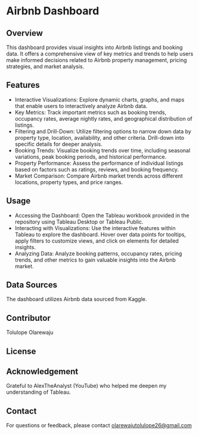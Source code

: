 # Airbnb Dashboard 

## Overview
This dashboard provides visual insights into Airbnb listings and booking data. It offers a comprehensive view of key metrics and trends to help users make informed decisions related to Airbnb property management, pricing strategies, and market analysis.

## Features
+ Interactive Visualizations: Explore dynamic charts, graphs, and maps that enable users to interactively analyze Airbnb data.
+ Key Metrics: Track important metrics such as booking trends, occupancy rates, average nightly rates, and geographical distribution of listings.
+ Filtering and Drill-Down: Utilize filtering options to narrow down data by property type, location, availability, and other criteria. Drill-down into specific details for deeper analysis.
+ Booking Trends: Visualize booking trends over time, including seasonal variations, peak booking periods, and historical performance.
+ Property Performance: Assess the performance of individual listings based on factors such as ratings, reviews, and booking frequency.
+ Market Comparison: Compare Airbnb market trends across different locations, property types, and price ranges.

## Usage
+ Accessing the Dashboard: Open the Tableau workbook provided in the repository using Tableau Desktop or Tableau Public.
+ Interacting with Visualizations: Use the interactive features within Tableau to explore the dashboard. Hover over data points for tooltips, apply filters to customize views, and click on elements for detailed insights.
+  Analyzing Data: Analyze booking patterns, occupancy rates, pricing trends, and other metrics to gain valuable insights into the Airbnb market.

## Data Sources
The dashboard utilizes Airbnb data sourced from Kaggle.

## Contributor
Tolulope Olarewaju

## License

## Acknowledgement
Grateful to AlexTheAnalyst (YouTube) who helped me deepen my understanding of Tableau.

## Contact
For questions or feedback, please contact olarewajutolulope26@gmail.com
